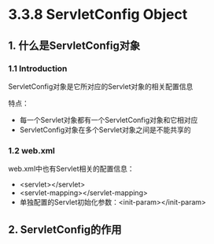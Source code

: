 # 3.3.8 ServletConfig Object

## 1. 什么是ServletConfig对象

### 1.1 Introduction

ServletConfig对象是它所对应的Servlet对象的相关配置信息

特点：

* 每一个Servlet对象都有一个ServletConfig对象和它相对应
* ServletConfig对象在多个Servlet对象之间是不能共享的

### 1.2 web.xml

web.xml中也有Servlet相关的配置信息：

* &lt;servlet&gt;&lt;/servlet&gt;
* &lt;servlet-mapping&gt;&lt;/servlet-mapping&gt;
* 单独配置的Servlet初始化参数：&lt;init-param&gt;&lt;/init-param&gt;



## 2. ServletConfig的作用

